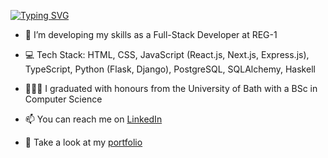 [![Typing SVG](https://readme-typing-svg.demolab.com?font=Fira+Code&pause=1000&color=0AD764&width=435&height=35&lines=Hi+there!+I'm+Aimy+😊)](https://git.io/typing-svg)

- 🌱 I’m developing my skills as a Full-Stack Developer at REG-1

- 💻 Tech Stack: HTML, CSS, JavaScript (React.js, Next.js, Express.js), TypeScript, Python (Flask, Django), PostgreSQL, SQLAlchemy, Haskell

- 👩🏾‍🎓 I graduated with honours from the University of Bath with a BSc in Computer Science

- 📫 You can reach me on [LinkedIn](https://www.linkedin.com/in/aimy-varghese/)

- 👀 Take a look at my [portfolio](https://aimyvarghese.netlify.app/)

<!--
**aimyv/aimyv** is a ✨ _special_ ✨ repository because its `README.md` (this file) appears on your GitHub profile.

Here are some ideas to get you started:

- 🔭 I’m currently working on ...
- 🌱 I’m currently learning ...
- 👯 I’m looking to collaborate on ...
- 🤔 I’m looking for help with ...
- 💬 Ask me about ...
- 📫 How to reach me: ...
- 😄 Pronouns: ...
- ⚡ Fun fact: ...
-->
